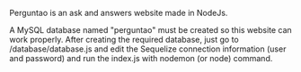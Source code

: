 Perguntao is an ask and answers website made in NodeJs.

A MySQL database named "perguntao" must be created so this website can work properly. After creating the required database, just go to /database/database.js and edit the Sequelize connection information (user and password) and run the index.js with nodemon (or node) command.
